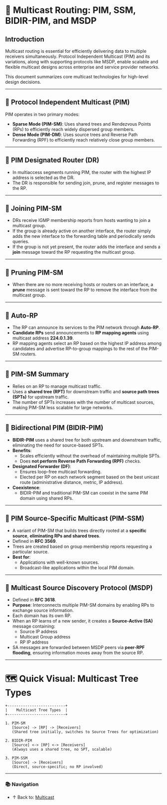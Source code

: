 # 📡 Multicast Routing: PIM, SSM, BIDIR-PIM, and MSDP

## Introduction

Multicast routing is essential for efficiently delivering data to multiple receivers simultaneously. Protocol Independent Multicast (PIM) and its variations, along with supporting protocols like MSDP, enable scalable and flexible multicast designs across enterprise and service provider networks. 

This document summarizes core multicast technologies for high-level design decisions.

---

## 📢 Protocol Independent Multicast (PIM)

PIM operates in two primary modes:
- **Sparse Mode (PIM-SM)**: Uses shared trees and Rendezvous Points (RPs) to efficiently reach widely dispersed group members.
- **Dense Mode (PIM-DM)**: Uses source trees and Reverse Path Forwarding (RPF) to efficiently reach relatively close group members.

---

## 📢 PIM Designated Router (DR)

- In multiaccess segments running PIM, the router with the highest IP address is selected as the DR.
- The DR is responsible for sending join, prune, and register messages to the RP.

---

## 📢 Joining PIM-SM

- DRs receive IGMP membership reports from hosts wanting to join a multicast group.
- If the group is already active on another interface, the router simply adds the new interface to the forwarding table and periodically sends queries.
- If the group is not yet present, the router adds the interface and sends a **join** message toward the RP requesting the multicast group.

---

## 📢 Pruning PIM-SM

- When there are no more receiving hosts or routers on an interface, a **prune** message is sent toward the RP to remove the interface from the multicast group.

---

## 📢 Auto-RP

- The RP can announce its services to the PIM network through **Auto-RP**.
- **Candidate RPs** send announcements to **RP mapping agents** using multicast address **224.0.1.39**.
- RP mapping agents select an RP based on the highest IP address among candidates and advertise RP-to-group mappings to the rest of the PIM-SM routers.

---

## 📢 PIM-SM Summary

- Relies on an RP to manage multicast traffic.
- Uses a **shared tree (RPT)** for downstream traffic and **source path trees (SPTs)** for upstream traffic.
- The number of SPTs increases with the number of multicast sources, making PIM-SM less scalable for large networks.

---

## 📢 Bidirectional PIM (BIDIR-PIM)

- **BIDIR-PIM** uses a shared tree for both upstream and downstream traffic, eliminating the need for source-based SPTs.
- **Benefits**:
  - Scales efficiently without the overhead of maintaining multiple SPTs.
  - Does **not perform Reverse Path Forwarding (RPF)** checks.
- **Designated Forwarder (DF)**:
  - Ensures loop-free multicast forwarding.
  - Elected per RP on each network segment based on the best unicast route (administrative distance, metric, IP address).
- **Coexistence**:
  - BIDIR-PIM and traditional PIM-SM can coexist in the same PIM domain using shared RPs.

---

## 📢 PIM Source-Specific Multicast (PIM-SSM)

- A variant of PIM-SM that builds trees directly rooted at a **specific source**, **eliminating RPs and shared trees**.
- Defined in **RFC 3569**.
- Trees are created based on group membership reports requesting a particular source.
- **Best for**:
  - Applications with well-known sources.
  - Broadcast-like applications within the local PIM domain.

---

## 📢 Multicast Source Discovery Protocol (MSDP)

- Defined in **RFC 3618**.
- **Purpose**: Interconnects multiple PIM-SM domains by enabling RPs to exchange source information.
- Each domain has its own RP.
- When an RP learns of a new sender, it creates a **Source-Active (SA)** message containing:
  - Source IP address
  - Multicast Group address
  - RP IP address
- SA messages are forwarded between MSDP peers via **peer-RPF flooding**, ensuring information moves away from the source RP.

---

# 🗺️ Quick Visual: Multicast Tree Types

```plaintext
+--------------------------+
|    Multicast Tree Types  |
+--------------------------+

1. PIM-SM
   [Source] -> [RP] -> [Receivers]
   (Shared tree initially, switches to Source Trees for optimization)

2. BIDIR-PIM
   [Source] <-> [RP] <-> [Receivers]
   (Always uses a shared tree, no SPT, scalable)

3. PIM-SSM
   [Source] -> [Receivers]
   (Direct, source-specific; no RP involved)
```

---

### 📚 Navigation
- ↑ Back to: [Multicast](./multicast-overview.md)
